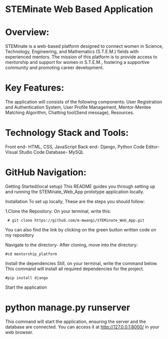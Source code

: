 # STEMinate Web Based Application


# Overview:

STEMinate is a web-based platform designed to connect women in Science, Technology, Engineering, and Mathematics (S.T.E.M.) fields with experienced mentors. The mission of this platform is to provide access to mentorship and support for women in S.T.E.M., fostering a supportive community and promoting career development.


# Key Features:
The application will consists of the following components:
User Registration and Authentication System,
User Profile Management,
Mentor-Mentee Matching Algorithm,
Chatting tool(Send message),
Resources.


# Technology Stack and Tools:
Front end- HTML, CSS, JavaScript
Back end- Django, Python Code Editor- Visual Studio Code Database- MySQL

# GitHub Navigation:
Getting Started(local setup)
This README guides you through setting up and running the STEMinate_Web_App prototype application locally.

Installation
To set up locally, These are the steps you should follow:

1.Clone the Repository: On your terminal, write this:

     # git clone https://github.com/m-mwangi/STEMinate_Web_App.git
You can also find the link by clicking on the green button written code on my repository

Navigate to the directory- After cloning, move into the directory:

    #cd mentorship_platform
Install the dependencies Still, on your terminal, write the command below. This command will install all required dependencies for the project.

    #pip install django

Start the application

  #  python manage.py runserver
This command will start the application, ensuring the server and the database are connected. You can access it at http://127.0.0.1:8000/ in your web browser.

